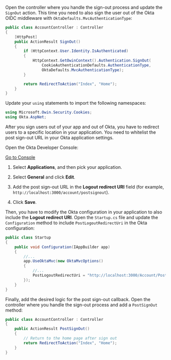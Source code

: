 Open the controller where you handle the sign-out process and update the `SignOut` action. This time you need to also sign the user out of the Okta OIDC middleware with `OktaDefaults.MvcAuthenticationType`:

```csharp
public class AccountController : Controller
{
    [HttpPost]
    public ActionResult SignOut()
    {
        if (HttpContext.User.Identity.IsAuthenticated)
        {
            HttpContext.GetOwinContext().Authentication.SignOut(
                CookieAuthenticationDefaults.AuthenticationType,
                OktaDefaults.MvcAuthenticationType);
        }

        return RedirectToAction("Index", "Home");
    }
}
```
Update your `using` statements to import the following namespaces:

```csharp
using Microsoft.Owin.Security.Cookies;
using Okta.AspNet;
```

After you sign users out of your app and out of Okta, you have to redirect users to a specific location in your application. You need to whitelist the post sign-out URL in your Okta application settings.

Open the Okta Developer Console:

<a href="https://login.okta.com/" target="_blank" class="Button--blue">Go to Console</a>

1. Select **Applications**, and then pick your application.

2. Select **General** and click **Edit**.

3. Add the post sign-out URL in the  **Logout redirect URI** field (for example, `http://localhost:3000/account/postsignout`).

4. Click **Save**.

Then, you have to modify the Okta configuration in your application to also include the **Logout redirect URI**.
Open the `Startup.cs` file and update the `Configuration` method to include `PostLogoutRedirectUri` in the Okta configuration:

```csharp
public class Startup
{
    public void Configuration(IAppBuilder app)
    {
        //...
        app.UseOktaMvc(new OktaMvcOptions()
        {
            //...
            PostLogoutRedirectUri = "http://localhost:3000/Account/PostSignOut",
        });
    }
}
```

Finally, add the desired logic for the post sign-out callback.
Open the controller where you handle the sign-out process and add a `PostSignOut` method:

```csharp
public class AccountController : Controller
{
    public ActionResult PostSignOut()
    {
        // Return to the home page after sign out
        return RedirectToAction("Index", "Home");
    }
}
```